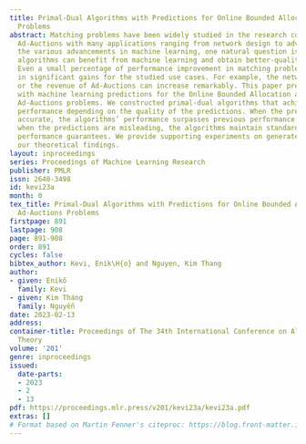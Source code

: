 ```yaml
---
title: Primal-Dual Algorithms with Predictions for Online Bounded Allocation and Ad-Auctions
  Problems
abstract: Matching problems have been widely studied in the research community, especially
  Ad-Auctions with many applications ranging from network design to advertising. Following
  the various advancements in machine learning, one natural question is whether classical
  algorithms can benefit from machine learning and obtain better-quality solutions.
  Even a small percentage of performance improvement in matching problems could result
  in significant gains for the studied use cases. For example, the network throughput
  or the revenue of Ad-Auctions can increase remarkably. This paper presents algorithms
  with machine learning predictions for the Online Bounded Allocation and the Online
  Ad-Auctions problems. We constructed primal-dual algorithms that achieve competitive
  performance depending on the quality of the predictions. When the predictions are
  accurate, the algorithms’ performance surpasses previous performance bounds, while
  when the predictions are misleading, the algorithms maintain standard worst-case
  performance guarantees. We provide supporting experiments on generated data for
  our theoretical findings.
layout: inproceedings
series: Proceedings of Machine Learning Research
publisher: PMLR
issn: 2640-3498
id: kevi23a
month: 0
tex_title: Primal-Dual Algorithms with Predictions for Online Bounded Allocation and
  Ad-Auctions Problems
firstpage: 891
lastpage: 908
page: 891-908
order: 891
cycles: false
bibtex_author: Kevi, Enik\H{o} and Nguyen, Kim Thang
author:
- given: Enikő
  family: Kevi
- given: Kim Tháng
  family: Nguyễn
date: 2023-02-13
address:
container-title: Proceedings of The 34th International Conference on Algorithmic Learning
  Theory
volume: '201'
genre: inproceedings
issued:
  date-parts:
  - 2023
  - 2
  - 13
pdf: https://proceedings.mlr.press/v201/kevi23a/kevi23a.pdf
extras: []
# Format based on Martin Fenner's citeproc: https://blog.front-matter.io/posts/citeproc-yaml-for-bibliographies/
---
```

